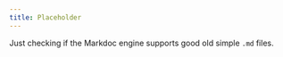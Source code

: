 ```yaml
---
title: Placeholder
---
```


Just checking if the Markdoc engine supports good old simple `.md` files.
